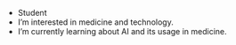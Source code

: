 - Student
- I’m interested in medicine and technology.
- I’m currently learning about AI and its usage in medicine.


<!---
Krecoe/Krecoe is a ✨ special ✨ repository because its `README.md` (this file) appears on your GitHub profile.
You can click the Preview link to take a look at your changes.
--->
